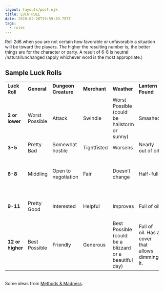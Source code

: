 ```yaml
---
layout: layouts/post.njk
title: LUCK ROLL
date: 2020-02-20T19:59:39.757Z
tags:
  - rules
---
```

Roll 2d6 when you are not certain how favorable or unfavorable a situation will be toward the players. The higher the resulting number is, the better things are for the character or party. A result of 6-8 is neutral /natural/unchanged (apply whichever word is the most appropriate.)

## Sample Luck Rolls


<table>
  <tr>
   <td><strong>Luck Roll</strong>
   </td>
   <td><strong>General</strong>
   </td>
   <td><strong>Dungeon Creature</strong>
   </td>
   <td><strong>Merchant</strong>
   </td>
   <td><strong>Weather</strong>
   </td>
   <td><strong>Lantern Found</strong>
   </td>
   <td><strong>Hiring</strong>
   </td>
   <td><strong>Turn Undead</strong>
   </td>
  </tr>
  <tr>
   <td><strong>2 or lower</strong>
   </td>
   <td>Worst Possible
   </td>
   <td>Attack
   </td>
   <td>Swindle
   </td>
   <td>Worst Possible (could be hailstorm or sunny)
   </td>
   <td>Smashed
   </td>
   <td>Refuse, insulted, -1 morale.
   </td>
   <td>These can never be turned by you
   </td>
  </tr>
  <tr>
   <td><strong>3-5</strong>
   </td>
   <td>Pretty Bad
   </td>
   <td>Somewhat hostile
   </td>
   <td>Tightfisted
   </td>
   <td>Worsens
   </td>
   <td>Nearly out of oil
   </td>
   <td>Refuse
   </td>
   <td>Turning fails
   </td>
  </tr>
  <tr>
   <td><strong>6-8</strong>
   </td>
   <td>Middling
   </td>
   <td>Open to negotiation
   </td>
   <td>Fair
   </td>
   <td>Doesn’t change
   </td>
   <td>Half-full
   </td>
   <td>Roll again
   </td>
   <td>Turn 2d6 HD of undead, minimum 1
   </td>
  </tr>
  <tr>
   <td><strong>9-11</strong>
   </td>
   <td>Pretty Good
   </td>
   <td>Interested
   </td>
   <td>Helpful
   </td>
   <td>Improves
   </td>
   <td>Full of oil
   </td>
   <td>Accept
   </td>
   <td>Destroy 2d6 HD of undead
   </td>
  </tr>
  <tr>
   <td><strong>12 or higher</strong>
   </td>
   <td>Best Possible
   </td>
   <td>Friendly
   </td>
   <td>Generous
   </td>
   <td>Best Possible (could be a blizzard or a beautiful day)
   </td>
   <td>Full of oil. Has a cover that allows dimming it.
   </td>
   <td>Accept, Impressed, +1 Morale
   </td>
   <td>Destroy 3d6 HD of undead
   </td>
  </tr>
</table>


 \
Some ideas from [Methods & Madness](http://methodsetmadness.blogspot.com/2015/11/one-table-to-rule-them-all-using-2d6-or.html).

